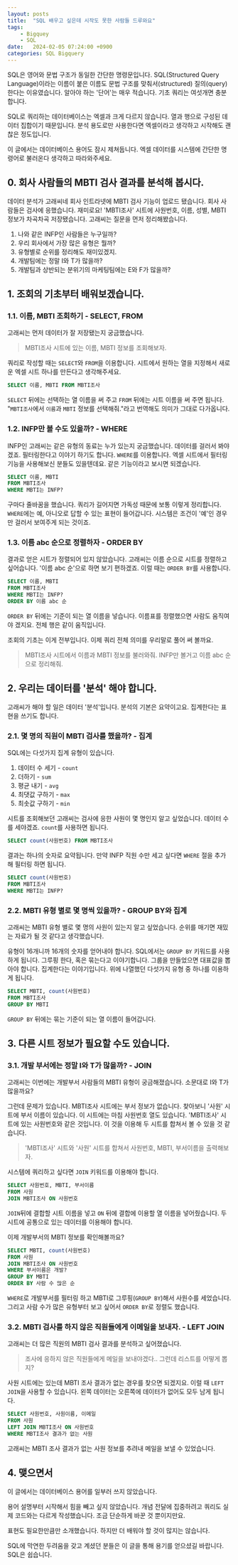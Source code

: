 ```yaml
---
layout: posts
title:  "SQL 배우고 싶은데 시작도 못한 사람들 드루와요"
tags: 
    - Bigquey
    - SQL
date:   2024-02-05 07:24:00 +0900
categories: SQL Bigquery
---
```


SQL은 영어와 문법 구조가 동일한 간단한 명령문입니다. SQL(Structured Query Language)이라는 이름이 붙은 이름도 문법 구조를 맞춰서(structured) 질의(query)한다는 이유였습니다. 알아야 하는 '단어'는 매우 적습니다. 기초 쿼리는 여섯개면 충분합니다.

SQL로 쿼리하는 데이터베이스는 엑셀과 크게 다르지 않습니다. 열과 행으로 구성된 데이터 집합이기 때문입니다. 분석 용도로만 사용한다면 엑셀이라고 생각하고 시작해도 괜찮은 정도입니다.

이 글에서는 데이터베이스 용어도 잠시 제쳐둡니다. 엑셀 데이터를 시스템에 간단한 명령어로 불러온다 생각하고 따라와주세요.

## 0. 회사 사람들의 MBTI 검사 결과를 분석해 봅시다. 

데이터 분석가 고래씨네 회사 인트라넷에 MBTI 검사 기능이 업로드 됐습니다. 회사 사람들은 검사에 응했습니다. 재미로요! 'MBTI조사' 시트에 사원번호, 이름, 성별, MBTI 정보가 차곡차곡 저장됐습니다. 고래씨는 질문을 먼저 정리해봤습니다.

1. 나와 같은 INFP인 사람들은 누구일까?
2. 우리 회사에서 가장 많은 유형은 뭘까?
3. 유형별로 순위를 정리해도 재미있겠지.
4. 개발팀에는 정말 I와 T가 많을까?
5. 개발팀과 상반되는 분위기의 마케팅팀에는 E와 F가 많을까?


## 1. 조회의 기초부터 배워보겠습니다.

### 1.1. 이름, MBTI 조회하기 - SELECT, FROM

고래씨는 먼저 데이터가 잘 저장됐는지 궁금했습니다.

> MBTI조사 시트에 있는 이름, MBTI 정보를 조회해보자.
 
쿼리로 작성할 때는 `SELECT`와 `FROM`을 이용합니다. 시트에서 원하는 열을 지정해서 새로운 엑셀 시트 하나를 만든다고 생각해주세요.

```sql
SELECT 이름, MBTI FROM MBTI조사
```

`SELECT` 뒤에는 선택하는 열 이름을 써 주고 `FROM` 뒤에는 시트 이름을 써 주면 됩니다. "`MBTI조사`에서 `이름`과 `MBTI` 정보를 선택해줘."라고 번역해도 의미가 그대로 다가옵니다.

### 1.2. INFP만 볼 수도 있을까? - WHERE

INFP인 고래씨는 같은 유형의 동료는 누가 있는지 궁금했습니다. 데이터를 걸러서 봐야겠죠. 필터링한다고 이야기 하기도 합니다. `WHERE`를 이용합니다. 엑셀 시트에서 필터링 기능을 사용해보신 분들도 있을텐데요. 같은 기능이라고 보시면 되겠습니다. 

```sql
SELECT 이름, MBTI 
FROM MBTI조사 
WHERE MBTI는 INFP?
```

구마다 줄바꿈을 했습니다. 쿼리가 길어지면 가독성 때문에 보통 이렇게 정리합니다. `WHERE`에는 예, 아니오로 답할 수 있는 표현이 들어갑니다. 시스템은 조건이 '예'인 경우만 걸러서 보여주게 되는 것이죠.

### 1.3. 이름 abc 순으로 정렬하자 - ORDER BY

결과로 얻은 시트가 정렬되어 있지 않았습니다. 고래씨는 이름 순으로 시트를 정렬하고 싶어습니다. '이름 abc 순'으로 하면 보기 편하겠죠. 이럴 때는 `ORDER BY`를 사용합니다. 

```sql
SELECT 이름, MBTI 
FROM MBTI조사 
WHERE MBTI는 INFP?
ORDER BY 이름 abc 순
```

`ORDER BY` 뒤에는 기준이 되는 열 이름을 넣습니다. 이름표를 정렬했으면 사람도 움직여야 겠지요. 전체 행은 같이 움직입니다. 

조회의 기초는 이게 전부입니다. 이제 쿼리 전체 의미를 우리말로 풀어 써 볼까요.

> MBTI조사 시트에서 이름과 MBTI 정보를 불러와줘. INFP만 볼거고 이름 abc 순으로 정리해줘.

## 2. 우리는 데이터를 '분석' 해야 합니다.

고래씨가 해야 할 일은 데이터 '분석'입니다. 분석의 기본은 요약이고요. 집계한다는 표현을 쓰기도 합니다.

### 2.1. 몇 명의 직원이 MBTI 검사를 했을까? - 집계

SQL에는 다섯가지 집계 유형이 있습니다.

1. 데이터 수 세기 - `count`
2. 더하기 - `sum`
3. 평균 내기 - `avg`
4. 최댓값 구하기 - `max` 
5. 최솟값 구하기 - `min`

시트를 조회해보던 고래씨는 검사에 응한 사원이 몇 명인지 알고 싶었습니다. 데이터 수를 세야겠죠. `count`를 사용하면 됩니다.

```sql
SELECT count(사원번호) FROM MBTI조사
```

결과는 하나의 숫자로 요약됩니다. 만약 INFP 직원 수만 세고 싶다면 `WHERE` 절을 추가해 필터링 하면 됩니다.

```sql
SELECT count(사원번호) 
FROM MBTI조사 
WHERE MBTI는 INFP?
```

### 2.2. MBTI 유형 별로 몇 명씩 있을까? - GROUP BY와 집계

고래씨는 MBTI 유형 별로 몇 명의 사원이 있는지 알고 싶었습니다. 순위를 매기면 재밌는 자료가 될 것 같다고 생각했습니다.

유형이 16개니까 16개의 숫자를 얻어내야 합니다. SQL에서는 `GROUP BY` 키워드를 사용하게 됩니다. 그루핑 한다, 혹은 묶는다고 이야기합니다. 그룹을 만들었으면 대표값을 뽑아야 합니다. 집계한다는 이야기입니다. 위에 나열했던 다섯가지 유형 중 하나를 이용하게 됩니다.

```sql
SELECT MBTI, count(사원번호)
FROM MBTI조사
GROUP BY MBTI
```

`GROUP BY` 뒤에는 묶는 기준이 되는 열 이름이 들어갑니다.

## 3. 다른 시트 정보가 필요할 수도 있습니다.

### 3.1. 개발 부서에는 정말 I와 T가 많을까? - JOIN

고래씨는 이번에는 개발부서 사람들의 MBTI 유형이 궁금해졌습니다. 소문대로 I와 T가 많을까요?

그런데 문제가 있습니다. MBTI조사 시트에는 부서 정보가 없습니다. 찾아보니 '사원' 시트에 부서 이름이 있습니다. 이 시트에는 마침 사원번호 열도 있습니다.  'MBTI조사' 시트에 있는 사원번호와 같은 것입니다. 이 것을 이용해 두 시트를 합쳐서 볼 수 있을 것 같습니다.

> 'MBTI조사' 시트와 '사원' 시트를 합쳐서 사원번호, MBTI, 부서이름을 출력해보자.

시스템에 쿼리하고 싶다면 `JOIN` 키워드를 이용해야 합니다. 

```sql
SELECT 사원번호, MBTI, 부서이름
FROM 사원
JOIN MBTI조사 ON 사원번호
```

`JOIN`뒤에 결합할 시트 이름을 넣고 `ON` 뒤에 결합에 이용할 열 이름을 넣어줬습니다. 두 시트에 공통으로 있는 데이터를 이용해야 합니다.

이제 개발부서의 MBTI 정보를 확인해볼까요?

```sql
SELECT MBTI, count(사원번호)
FROM 사원
JOIN MBTI조사 ON 사원번호
WHERE 부서이름은 개발?
GROUP BY MBTI
ORDER BY 사람 수 많은 순
```

`WHERE`로 개발부서를 필터링 하고 MBTI로 그루핑(`GROUP BY`)해서 사원수를 세었습니다. 그리고 사람 수가 많은 유형부터 보고 싶어서 `ORDER BY`로 정렬도 했습니다.

### 3.2. MBTI 검사를 하지 않은 직원들에게 이메일을 보내자. - LEFT JOIN

고래씨는 더 많은 직원의 MBTI 검사 결과를 분석하고 싶어졌습니다.

> 조사에 응하지 않은 직원들에게 메일을 보내야겠다.. 그런데 리스트를 어떻게 뽑지?

사원 시트에는 있는데 MBTI 조사 결과가 없는 경우를 찾으면 되겠지요. 이럴 때 `LEFT JOIN`을 사용할 수 있습니다. 왼쪽 데이터는 오른쪽에 데이터가 없어도 모두 남게 됩니다.

```sql
SELECT 사원번호, 사원이름, 이메일
FROM 사원
LEFT JOIN MBTI조사 ON 사원번호
WHERE MBTI조사 결과가 없는 사원
```

고래씨는 MBTI 조사 결과가 없는 사원 정보를 추려내 메일을 보낼 수 있었습니다.

## 4. 맺으면서

이 글에서는 데이터베이스 용어를 일부러 쓰지 않았습니다. 

용어 설명부터 시작해서 힘을 빼고 싶지 않았습니다. 개념 전달에 집중하려고 쿼리도 실제 코드와는 다르게 작성했습니다. 조금 단순하게 바꾼 것 뿐이지만요. 

표현도 필요한만큼만 소개했습니다. 하지만 더 배워야 할 것이 많지는 않습니다.

SQL에 막연한 두려움을 갖고 계셨던 분들은 이 글을 통해 용기를 얻으셨길 바랍니다. SQL은 쉽습니다.